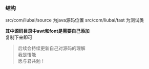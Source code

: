 ### 结构

src/com/liubai/source
为java源码位置
src/com/liubai/tast
为测试类

**其中源码目录中awt和font是需要自己添加** <br>
复制下来即可 

> 后续会持续更新自己对源码的理解 <br>
> 我是悟能 <br>
> 愿与君共勉！<br>
 
